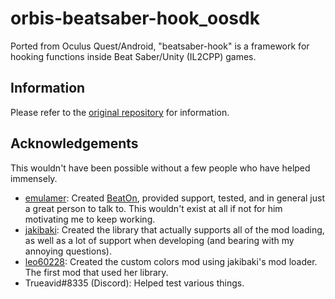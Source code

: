# orbis-beatsaber-hook_oosdk

Ported from Oculus Quest/Android, "beatsaber-hook" is a framework for hooking functions inside Beat Saber/Unity (IL2CPP) games.

## Information

Please refer to the [original repository](https://github.com/QuestPackageManager/beatsaber-hook) for information.

## Acknowledgements

This wouldn't have been possible without a few people who have helped immensely.

- [emulamer](https://github.com/emulamer/): Created [BeatOn](https://github.com/emulamer/BeatOn), provided support, tested, and in general just a great person to talk to. This wouldn't exist at all if not for him motivating me to keep working.
- [jakibaki](https://github.com/jakibaki/): Created the library that actually supports all of the mod loading, as well as a lot of support when developing (and bearing with my annoying questions).
- [leo60228](https://github.com/leo60228): Created the custom colors mod using jakibaki's mod loader. The first mod that used her library.
- Trueavid#8335 (Discord): Helped test various things.
